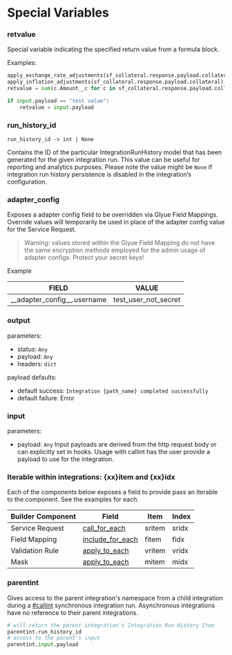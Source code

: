 # Special Variables

### retvalue

Special variable indicating the specified return value from a formula block.

Examples:

```python
apply_exchange_rate_adjustments(sf_collateral.response.payload.collateral)
apply_inflation_adjustments(sf_collateral.response.payload.collateral)
retvalue = sum(c.Amount__c for c in sf_collateral.response.payload.collateral)
```

```python
if input.payload == "test value":
    retvalue = input.payload
```

### run\_history\_id

`run_history_id -> int | None`

Contains the ID of the particular IntegrationRunHistory model that has been generated for the given integration run. This value can be useful for reporting and analytics purposes. Please note the value might be `None` if integration run history persistence is disabled in the integration’s configuration.

### **adapter\_config**

Exposes a adapter config field to be overridden via Glyue Field Mappings. Override values will temporarily be used in place of the adapter config value for the Service Request.

> Warning: values stored within the Glyue Field Mapping do not have the same encryption methods employed for the admin usage of adapter configs. Protect your secret keys!

Example

| FIELD                            | VALUE                   |
| -------------------------------- | ----------------------- |
| \_\_adapter\_config\_\_.username | test\_user\_not\_secret |

### output

parameters:

* status: `Any`
* payload: `Any`
* headers: `dict`

payload defaults:

* default success: `Integration {path_name} completed successfully`
* default failure: Error

### input

parameters:

* payload: `Any` Input payloads are derived from the http request body or can explicitly set in hooks. Usage with callint has the user provide a payload to use for the integration.

### Iterable within integrations: {xx}item and {xx}idx

Each of the components below exposes a field to provide pass an iterable to the component. See the examples for each.

| Builder Component | Field                                                                               | Item   | Index |
| ----------------- | ----------------------------------------------------------------------------------- | ------ | ----- |
| Service Request   | [call\_for\_each](integration\_components/servicerequest.md#callforeach-code)       | sritem | sridx |
| Field Mapping     | [include\_for\_each](integration\_components/fieldmapping.md#includeforeach-code)   | fitem  | fidx  |
| Validation Rule   | [apply\_to\_each](integration\_components/validationrule.md#applyif-code---boolean) | vritem | vridx |
| Mask              | [apply\_to\_each](integration\_components/mask.md#applytoeach-code)                 | mitem  | midx  |

### parentint

Gives access to the parent integration's namespace from a child integration during a [#callint](special\_functions.md#callint "mention") synchronous integration run. Asynchronous integrations have no reference to their parent integrations.

```python
# will return the parent integration's Integration Run History Item
parentint.run_history_id 
# access to the parent's input
parentint.input.payload
```
